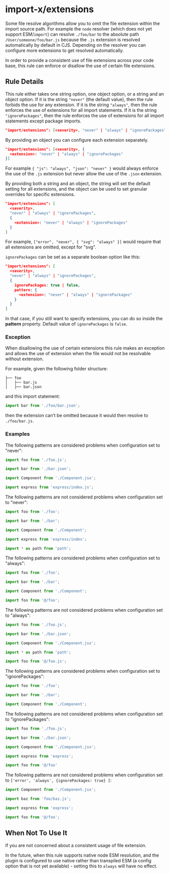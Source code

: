 # import-x/extensions

<!-- end auto-generated rule header -->

Some file resolve algorithms allow you to omit the file extension within the import source path. For example the `node` resolver (which does not yet support ESM/`import`) can resolve `./foo/bar` to the absolute path `/User/someone/foo/bar.js` because the `.js` extension is resolved automatically by default in CJS. Depending on the resolver you can configure more extensions to get resolved automatically.

In order to provide a consistent use of file extensions across your code base, this rule can enforce or disallow the use of certain file extensions.

## Rule Details

This rule either takes one string option, one object option, or a string and an object option. If it is the string `"never"` (the default value), then the rule forbids the use for any extension. If it is the string `"always"`, then the rule enforces the use of extensions for all import statements. If it is the string `"ignorePackages"`, then the rule enforces the use of extensions for all import statements except package imports.

```json
"import/extensions": [<severity>, "never" | "always" | "ignorePackages"]
```

By providing an object you can configure each extension separately.

```json
"import/extensions": [<severity>, {
  <extension>: "never" | "always" | "ignorePackages"
}]
```

 For example `{ "js": "always", "json": "never" }` would always enforce the use of the `.js` extension but never allow the use of the `.json` extension.

By providing both a string and an object, the string will set the default setting for all extensions, and the object can be used to set granular overrides for specific extensions.

```json
"import/extensions": [
  <severity>,
  "never" | "always" | "ignorePackages",
  {
    <extension>: "never" | "always" | "ignorePackages"
  }
]
```

For example, `["error", "never", { "svg": "always" }]` would require that all extensions are omitted, except for "svg".

`ignorePackages` can be set as a separate boolean option like this:

```json
"import/extensions": [
  <severity>,
  "never" | "always" | "ignorePackages",
  {
    ignorePackages: true | false,
    pattern: {
      <extension>: "never" | "always" | "ignorePackages"
    }
  }
]
```

In that case, if you still want to specify extensions, you can do so inside the **pattern** property.
Default value of `ignorePackages` is `false`.

### Exception

When disallowing the use of certain extensions this rule makes an exception and allows the use of extension when the file would not be resolvable without extension.

For example, given the following folder structure:

```pt
├── foo
│   ├── bar.js
│   ├── bar.json
```

and this import statement:

```js
import bar from './foo/bar.json';
```

then the extension can’t be omitted because it would then resolve to `./foo/bar.js`.

### Examples

The following patterns are considered problems when configuration set to "never":

```js
import foo from './foo.js';

import bar from './bar.json';

import Component from './Component.jsx';

import express from 'express/index.js';
```

The following patterns are not considered problems when configuration set to "never":

```js
import foo from './foo';

import bar from './bar';

import Component from './Component';

import express from 'express/index';

import * as path from 'path';
```

The following patterns are considered problems when configuration set to "always":

```js
import foo from './foo';

import bar from './bar';

import Component from './Component';

import foo from '@/foo';
```

The following patterns are not considered problems when configuration set to "always":

```js
import foo from './foo.js';

import bar from './bar.json';

import Component from './Component.jsx';

import * as path from 'path';

import foo from '@/foo.js';
```

The following patterns are considered problems when configuration set to "ignorePackages":

```js
import foo from './foo';

import bar from './bar';

import Component from './Component';

```

The following patterns are not considered problems when configuration set to "ignorePackages":

```js
import foo from './foo.js';

import bar from './bar.json';

import Component from './Component.jsx';

import express from 'express';

import foo from '@/foo'
```

The following patterns are not considered problems when configuration set to `['error', 'always', {ignorePackages: true} ]`:

```js
import Component from './Component.jsx';

import baz from 'foo/baz.js';

import express from 'express';

import foo from '@/foo';
```

## When Not To Use It

If you are not concerned about a consistent usage of file extension.

In the future, when this rule supports native node ESM resolution, and the plugin is configured to use native rather than transpiled ESM (a config option that is not yet available) - setting this to `always` will have no effect.
